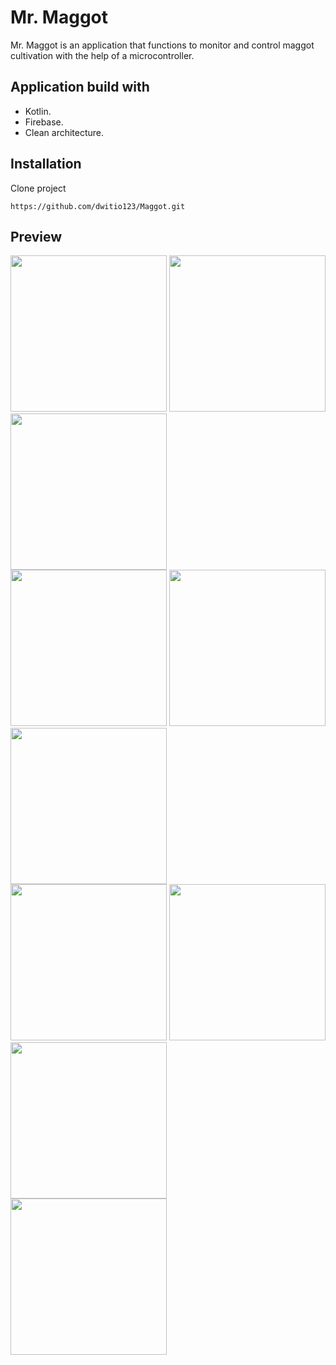 # Mr. Maggot

Mr. Maggot is an application that functions to monitor and control maggot cultivation with the help of a microcontroller.

## Application build with

- Kotlin.
- Firebase.
- Clean architecture.

## Installation

Clone project
```
https://github.com/dwitio123/Maggot.git
```

## Preview

<img width="250" src="https://github.com/user-attachments/assets/22301628-0b1d-41e8-aacf-7c31e20dfe02" />
<img width="250" src="https://github.com/user-attachments/assets/3cd3394c-f778-46a3-b75b-7f7515c565be" />
<img width="250" src="https://github.com/user-attachments/assets/c45e8ee3-dd22-48c8-8034-b73dcd91f67f" />
<br>
<img width="250" src="https://github.com/user-attachments/assets/a849fa76-1703-4115-9546-f8ee475ccd2a" />
<img width="250" src="https://github.com/user-attachments/assets/e8eb8ae3-91d1-4804-819d-dc038662b252" />
<img width="250" src="https://github.com/user-attachments/assets/3df43023-f04d-48be-91b7-99371bfcc418" />
<br>
<img width="250" src="https://github.com/user-attachments/assets/bbf22bc6-6250-47c8-a3b7-90dc22136f8c" />
<img width="250" src="https://github.com/user-attachments/assets/10bd044d-077e-4c8d-88b0-a81bdf4ab1cb" />
<img width="250" src="https://github.com/user-attachments/assets/57daf166-b43a-495b-95e1-513333df6b69" />
<br>
<img width="250" src="https://github.com/user-attachments/assets/8e94ccae-0e72-4dd2-b1ff-219333ff602a" />

